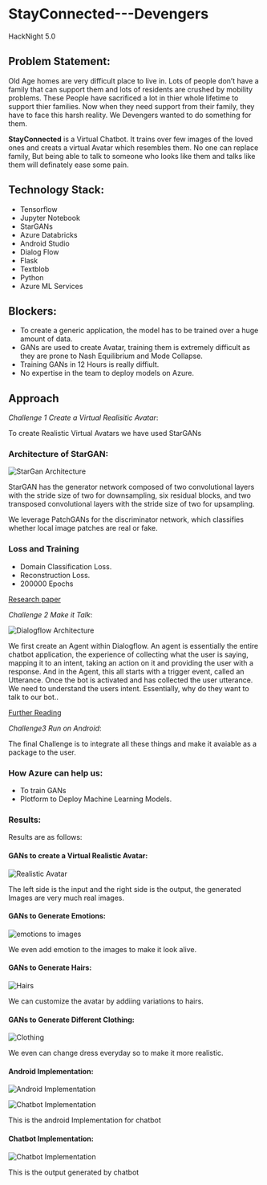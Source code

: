 # StayConnected---Devengers
HackNight 5.0 


## Problem Statement:

Old Age homes are very difficult place to live in. Lots of people don’t have a family that can support them and lots of residents are crushed by mobility problems. These People have sacrificed a lot in thier whole lifetime to support thier families. Now when they need support from their family, they have to face this harsh reality. We Devengers wanted to do something for them. 

**StayConnected** is a Virtual Chatbot. It trains over few images of the loved ones and creats a virtual Avatar which resembles them. No one can replace family, But being able to talk to someone who looks like them and talks like them will definately ease some pain. 


## Technology Stack:

* Tensorflow
* Jupyter Notebook
* StarGANs
* Azure Databricks
* Android Studio
* Dialog Flow
* Flask
* Textblob
* Python
* Azure ML Services


## Blockers:

* To create a generic application, the model has to be trained over a huge amount of data. 
* GANs are used to create Avatar, training them is extremely difficult as they are prone to Nash Equilibrium and Mode Collapse.
* Training GANs in 12 Hours is really diffiult. 
* No expertise in the team to deploy models on Azure. 


## Approach

*Challenge 1 Create a Virtual Realisitic Avatar*:

To create Realistic Virtual Avatars we have used StarGANs

### Architecture of StarGAN:

![StarGan Architecture](Asset/StarGAN_Architecture.png)

StarGAN has the generator network composed of two convolutional layers with the stride size of two for downsampling, six residual blocks, and two transposed convolutional layers with the stride size of two for upsampling.

We leverage PatchGANs for the discriminator network, which classifies whether local image patches are real or fake. 

### Loss and Training 

* Domain Classification Loss. 
* Reconstruction Loss.
* 200000 Epochs


[Research paper](https://arxiv.org/pdf/1711.09020.pdf)


*Challenge 2 Make it Talk*:


![Dialogflow Architecture](Asset/dailogflow_architecture.png)

We first create an Agent within Dialogflow. An agent is essentially the entire chatbot application, the experience of collecting what the user is saying, mapping it to an intent, taking an action on it and providing the user with a response. And in the Agent, this all starts with a trigger event, called an Utterance. Once the bot is activated and has collected the user utterance. We need to understand the users intent. Essentially, why do they want to talk to our bot..

[Further Reading](https://medium.com/google-cloud/deconstructing-chatbots-getting-started-with-dialogflow-4f91deb32135)


*Challenge3 Run on Android*:

The final Challenge is to integrate all these things and make it avaiable as a  package to the user. 

### How Azure can help us:

* To train GANs 
* Plotform to Deploy Machine Learning Models. 

### Results:

Results are as follows:


#### GANs to create a Virtual Realistic Avatar:


![Realistic Avatar](Asset/realisticImage.png)

The left side is the input and the right side is the output, the generated Images are very much real images.


#### GANs to Generate Emotions:

![emotions to images](Asset/emotions.png)

We even add emotion to the images to make it look alive.


#### GANs to Generate Hairs:

![Hairs](Asset/hairs.png)

We can customize the avatar by addiing variations to hairs. 


#### GANs to Generate Different Clothing:

![Clothing](Asset/dressChange.png)

We even can change dress everyday so to make it more realistic.


#### Android Implementation:


![Android Implementation](Asset/AndroidOutput.jpeg)

![Chatbot Implementation](Asset/mainScreen.jpeg)

This is the android Implementation for chatbot

#### Chatbot Implementation:


![Chatbot Implementation](Asset/AppRun.jpeg)

This is the output generated by chatbot





